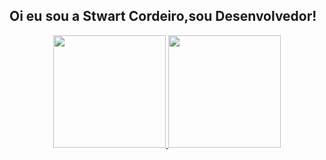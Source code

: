 ## Oi eu sou a Stwart Cordeiro,sou Desenvolvedor!
<div align="center">
  <a href="https://github.com/Stwart-Cordeiro">
  <img height="180em" src="https://github-readme-stats.vercel.app/api?username=stwart-cordeiro&show_icons=true&theme=dracula&include_all_commits=true&count_private=true"/>
  <img height="180em" src="https://github-readme-stats.vercel.app/api/top-langs/?username=stwart-cordeiro&layout=compact&langs_count=7&theme=dracula"/>
</div>
